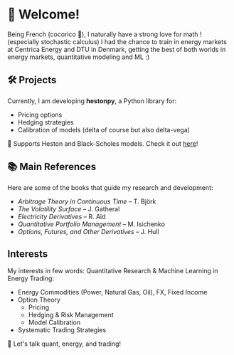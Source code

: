 # 👋 Welcome!
Being French (cocorico 🐓), I naturally have a strong love for math ! (especially stochastic calculus) I had the chance to train in energy markets at Centrica Energy and DTU in Denmark, getting the best of both worlds in energy markets, quantitative modeling and ML :)

## 🛠️ Projects  
Currently, I am developing **hestonpy**, a Python library for:  
- Pricing options  
- Hedging strategies  
- Calibration of models (delta of course but also delta-vega)

📌 Supports Heston and Black-Scholes models. Check it out [here](https://github.com/SarcasticMatrix/hestonpy)!

## 📚 Main References  
Here are some of the books that guide my research and development:  
- *Arbitrage Theory in Continuous Time* – T. Björk  
- *The Volatility Surface* – J. Gatheral  
- *Electricity Derivatives* – R. Aïd  
- *Quantitative Portfolio Management* – M. Isichenko  
- *Options, Futures, and Other Derivatives* – J. Hull  

## Interests
My interests in few words: Quantitative Research & Machine Learning in Energy Trading:
- Energy Commodities (Power, Natural Gas, Oil), FX, Fixed Income  
- Option Theory
  - Pricing 
  - Hedging & Risk Management  
  - Model Calibration  
- Systematic Trading Strategies

💬 Let's talk quant, energy, and trading!
